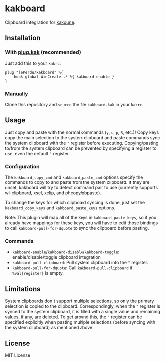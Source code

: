 # kakboard

Clipboard integration for [kakoune](https://kakoune.org).


## Installation

### With [plug.kak](https://github.com/andreyorst/plug.kak) (recommended)

Just add this to your `kakrc`:
```
plug "lePerdu/kakboard" %{
    hook global WinCreate .* %{ kakboard-enable }
}
```

### Manually

Clone this repository and `source` the file `kakboard.kak` in your `kakrc`.


## Usage

Just copy and paste with the normal commands (`y`, `c`, `p`, `R`, etc.)! Copy
keys copy the main selection to the system clipboard and paste commands sync the
system clipboard with the `"` register before executing. Copying/pasting to/from
the system clipboard can be prevented by specifying a register to use, even the
default `"` register.

### Configuration

The `kakboard_copy_cmd` and `kakboard_paste_cmd` options specify the commands to
copy to and paste from the system clipboard. If they are unset, kakboard will
try to detect command pair to use (currently supports wl-clipboard, xsel, xclip,
and phcopy/pbpaste).

To change the keys for which clipboard syncing is done, just set the
`kakboard_copy_keys` and `kakboard_paste_keys` options.

Note: This plugin will map all of the keys in `kakboard_paste_keys`, so if you
already have mappings for these keys, you will have to edit those bindings to
call `kakboard-pull-for-dquote` to sync the clipboard before pasting.

### Commands

- `kakboard-enable`/`kakboard-disable`/`kakboard-toggle`: enable/disable/toggle
  clipboard integration
- `kakboard-pull-clipboard`: Pull system clipboard into the `"` register.
- `kakboard-pull-for-dquote`: Call `kakboard-pull-clipboard` if
  `%val{register}` is empty.


## Limitations

System clipboards don't support multiple selections, so only the primary
selection is copied to the clipboard. Correspondingly, when the `"` register is
synced to the system clipboard, it is filled with a single value and remaining
values, if any, are deleted. To get around this, the `"` register can be
specified explicitly when pasting multiple selections (before syncing with the
system clipboard) as mentioned above.


## License

MIT License
